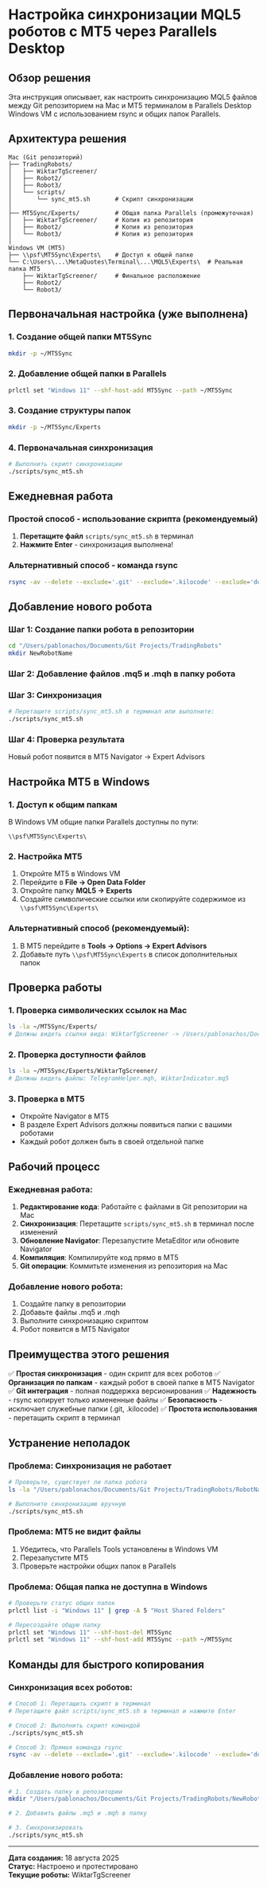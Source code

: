 # Настройка синхронизации MQL5 роботов с MT5 через Parallels Desktop

## Обзор решения

Эта инструкция описывает, как настроить синхронизацию MQL5 файлов между Git репозиторием на Mac и MT5 терминалом в Parallels Desktop Windows VM с использованием rsync и общих папок Parallels.

## Архитектура решения

```
Mac (Git репозиторий)
├── TradingRobots/
│   ├── WiktarTgScreener/
│   ├── Robot2/
│   ├── Robot3/
│   └── scripts/
│       └── sync_mt5.sh       # Скрипт синхронизации
│
├── MT5Sync/Experts/          # Общая папка Parallels (промежуточная)
│   ├── WiktarTgScreener/     # Копия из репозитория
│   ├── Robot2/               # Копия из репозитория
│   └── Robot3/               # Копия из репозитория
│
Windows VM (MT5)
├── \\psf\MT5Sync\Experts\    # Доступ к общей папке
└── C:\Users\...\MetaQuotes\Terminal\...\MQL5\Experts\  # Реальная папка MT5
    ├── WiktarTgScreener/     # Финальное расположение
    ├── Robot2/
    └── Robot3/
```

## Первоначальная настройка (уже выполнена)

### 1. Создание общей папки MT5Sync
```bash
mkdir -p ~/MT5Sync
```

### 2. Добавление общей папки в Parallels
```bash
prlctl set "Windows 11" --shf-host-add MT5Sync --path ~/MT5Sync
```

### 3. Создание структуры папок
```bash
mkdir -p ~/MT5Sync/Experts
```

### 4. Первоначальная синхронизация
```bash
# Выполнить скрипт синхронизации
./scripts/sync_mt5.sh
```

## Ежедневная работа

### Простой способ - использование скрипта (рекомендуемый)
1. **Перетащите файл** `scripts/sync_mt5.sh` в терминал
2. **Нажмите Enter** - синхронизация выполнена!

### Альтернативный способ - команда rsync
```bash
rsync -av --delete --exclude='.git' --exclude='.kilocode' --exclude='docs' --exclude='scripts' --exclude='README.md' "/Users/pablonachos/Documents/Git Projects/TradingRobots/" ~/MT5Sync/Experts/
```

## Добавление нового робота

### Шаг 1: Создание папки робота в репозитории
```bash
cd "/Users/pablonachos/Documents/Git Projects/TradingRobots"
mkdir NewRobotName
```

### Шаг 2: Добавление файлов .mq5 и .mqh в папку робота

### Шаг 3: Синхронизация
```bash
# Перетащите scripts/sync_mt5.sh в терминал или выполните:
./scripts/sync_mt5.sh
```

### Шаг 4: Проверка результата
Новый робот появится в MT5 Navigator → Expert Advisors

## Настройка MT5 в Windows

### 1. Доступ к общим папкам
В Windows VM общие папки Parallels доступны по пути:
```
\\psf\MT5Sync\Experts\
```

### 2. Настройка MT5
1. Откройте MT5 в Windows VM
2. Перейдите в **File → Open Data Folder**
3. Откройте папку **MQL5 → Experts**
4. Создайте символические ссылки или скопируйте содержимое из `\\psf\MT5Sync\Experts\`

### Альтернативный способ (рекомендуемый):
1. В MT5 перейдите в **Tools → Options → Expert Advisors**
2. Добавьте путь `\\psf\MT5Sync\Experts` в список дополнительных папок

## Проверка работы

### 1. Проверка символических ссылок на Mac
```bash
ls -la ~/MT5Sync/Experts/
# Должны видеть ссылки вида: WiktarTgScreener -> /Users/pablonachos/Documents/Git Projects/TradingRobots/WiktarTgScreener
```

### 2. Проверка доступности файлов
```bash
ls -la ~/MT5Sync/Experts/WiktarTgScreener/
# Должны видеть файлы: TelegramHelper.mqh, WiktarIndicator.mq5
```

### 3. Проверка в MT5
- Откройте Navigator в MT5
- В разделе Expert Advisors должны появиться папки с вашими роботами
- Каждый робот должен быть в своей отдельной папке

## Рабочий процесс

### Ежедневная работа:
1. **Редактирование кода**: Работайте с файлами в Git репозитории на Mac
2. **Синхронизация**: Перетащите `scripts/sync_mt5.sh` в терминал после изменений
3. **Обновление Navigator**: Перезапустите MetaEditor или обновите Navigator
4. **Компиляция**: Компилируйте код прямо в MT5
5. **Git операции**: Коммитьте изменения из репозитория на Mac

### Добавление нового робота:
1. Создайте папку в репозитории
2. Добавьте файлы .mq5 и .mqh
3. Выполните синхронизацию скриптом
4. Робот появится в MT5 Navigator

## Преимущества этого решения

✅ **Простая синхронизация** - один скрипт для всех роботов
✅ **Организация по папкам** - каждый робот в своей папке в MT5 Navigator
✅ **Git интеграция** - полная поддержка версионирования
✅ **Надежность** - rsync копирует только измененные файлы
✅ **Безопасность** - исключает служебные папки (.git, .kilocode)
✅ **Простота использования** - перетащить скрипт в терминал

## Устранение неполадок

### Проблема: Синхронизация не работает
```bash
# Проверьте, существует ли папка робота
ls -la "/Users/pablonachos/Documents/Git Projects/TradingRobots/RobotName"

# Выполните синхронизацию вручную
./scripts/sync_mt5.sh
```

### Проблема: MT5 не видит файлы
1. Убедитесь, что Parallels Tools установлены в Windows VM
2. Перезапустите MT5
3. Проверьте настройки общих папок в Parallels

### Проблема: Общая папка не доступна в Windows
```bash
# Проверьте статус общих папок
prlctl list -i "Windows 11" | grep -A 5 "Host Shared Folders"

# Пересоздайте общую папку
prlctl set "Windows 11" --shf-host-del MT5Sync
prlctl set "Windows 11" --shf-host-add MT5Sync --path ~/MT5Sync
```

## Команды для быстрого копирования

### Синхронизация всех роботов:
```bash
# Способ 1: Перетащить скрипт в терминал
# Перетащите файл scripts/sync_mt5.sh в терминал и нажмите Enter

# Способ 2: Выполнить скрипт командой
./scripts/sync_mt5.sh

# Способ 3: Прямая команда rsync
rsync -av --delete --exclude='.git' --exclude='.kilocode' --exclude='docs' --exclude='scripts' --exclude='README.md' "/Users/pablonachos/Documents/Git Projects/TradingRobots/" ~/MT5Sync/Experts/
```

### Добавление нового робота:
```bash
# 1. Создать папку в репозитории
mkdir "/Users/pablonachos/Documents/Git Projects/TradingRobots/NewRobotName"

# 2. Добавить файлы .mq5 и .mqh в папку

# 3. Синхронизировать
./scripts/sync_mt5.sh
```

---

**Дата создания:** 18 августа 2025  
**Статус:** Настроено и протестировано  
**Текущие роботы:** WiktarTgScreener